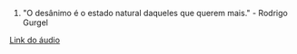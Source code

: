 1. "O desânimo é o estado natural daqueles que querem mais." - Rodrigo Gurgel

[Link do áudio](https://t.me/c/1472956500/634)